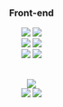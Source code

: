 
<br/>

<div align=center>

  <br/>
  
  ### Front-end

  <img src="https://img.shields.io/badge/html-E34F26?style=for-the-badge&logo=html5&logoColor=white">
  <img src="https://img.shields.io/badge/css-1572B6?style=for-the-badge&logo=css3&logoColor=white">

  <br/>
  
  <img src="https://img.shields.io/badge/react-61DAFB?style=for-the-badge&logo=react&logoColor=black">
  <img src="https://img.shields.io/badge/Gatsby-663399?style=for-the-badge&logo=Gatsby&logoColor=white">
  
  <br/>
  
  <img src="https://img.shields.io/badge/javascript-F7DF1E?style=for-the-badge&logo=javascript&logoColor=black">
  <img src="https://img.shields.io/badge/TypeScript-3178C6?style=for-the-badge&logo=Typescript&logoColor=white">
  
  <br/>
  <br/>

  
</div>

<div align=center>
  
  <br/>
  <img src="https://img.shields.io/badge/Redux-764ABC?style=for-the-badge&logo=Redux&logoColor=white">  
  <br/>
  <img src="https://img.shields.io/badge/Next.js-000000?style=for-the-badge&logo=Next.js&logoColor=white">
  <img src="https://img.shields.io/badge/GraphQL-E10098?style=for-the-badge&logo=GraphQL&logoColor=white">

  <br/>
  <br/>
</div>
